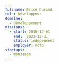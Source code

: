 ```yaml
---
fullname: Brice Durand
role: Développeur
domaine:
  - Développement
missions:
  - start: 2018-12-01
    end:  2021-12-31
    status: independent
    employer: octo
startups:
  - monstage
---
```

